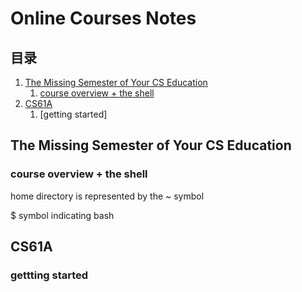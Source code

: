 # Online Courses Notes
## 目录
1. [The Missing Semester of Your CS Education](#the-missing-semester-of-your-cs-education) 
    1. [course overview + the shell](#course-overview--the-shell)
2. [CS61A](#cs61a)
    1. [getting started]
## The Missing Semester of Your CS Education
### course overview + the shell
home directory is represented by the ~ symbol

$ symbol indicating bash


## CS61A
### gettting started

